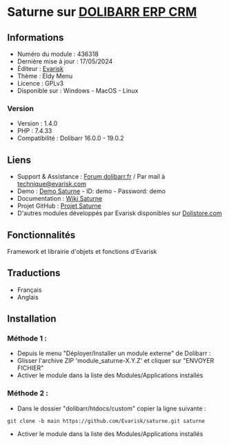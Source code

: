 # Saturne sur [DOLIBARR ERP CRM](https://dolibarr.org)

## Informations

- Numéro du module : 436318
- Dernière mise à jour : 17/05/2024
- Éditeur : [Evarisk](https://evarisk.com)
- Thème : Eldy Menu
- Licence : GPLv3
- Disponible sur : Windows - MacOS - Linux

### Version

- Version : 1.4.0
- PHP : 7.4.33
- Compatibilité : Dolibarr 16.0.0 - 19.0.2

## Liens

- Support & Assistance : [Forum dolibarr.fr](https://dolibarr.fr) / Par mail à technique@evarisk.com
- Demo : [Demo Saturne](https://demodoli.digirisk.com) - ID: demo - Password: demo
- Documentation : [Wiki Saturne](https://wiki.dolibarr.org/index.php/Module_Saturne)
- Projet GitHub : [Projet Saturne](https://github.com/Evarisk/Saturne/projects?query=is%3Aopen)
- D'autres modules développés par Evarisk disponibles sur [Dolistore.com](https://dolistore.com)

## Fonctionnalités

Framework et librairie d'objets et fonctions d'Evarisk

## Traductions

- Français
- Anglais

## Installation

### Méthode 1 :

- Depuis le menu "Déployer/Installer un module externe" de Dolibarr :
- Glisser l'archive ZIP 'module_saturne-X.Y.Z' et cliquer sur "ENVOYER FICHIER"
- Activer le module dans la liste des Modules/Applications installés

### Méthode 2 :

- Dans le dossier "dolibarr/htdocs/custom" copier la ligne suivante :
``` 
git clone -b main https://github.com/Evarisk/saturne.git saturne
```
- Activer le module dans la liste des Modules/Applications installés

